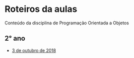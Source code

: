 # Roteiros da aulas
Conteúdo da disciplina de Programação Orientada a Objetos

## 2° ano
* [3 de outubro de 2018](https://github.com/antoniojnr/oop/blob/master/aulas/processing.md)
